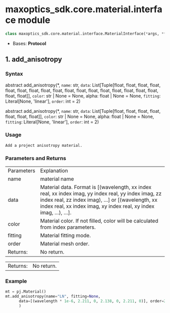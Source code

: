 # maxoptics_sdk.core.material.interface module

```py
class maxoptics_sdk.core.material.interface.MaterialInterface(*args, **kwargs)
```

- Bases: **Protocol**
  
## 1. add_anisotropy

### Syntax

abstract add_anisotropy(*, `name`: str, `data`: List[Tuple[float, float, float, float, float, float, float, float, float, float, float, float, float, float, float, float, float, float, float]], `color`: str | None = None, alpha: float | None = None, `fitting`: Literal[None, 'linear'], `order`: int = 2)

abstract add_anisotropy(*, `name`: str, `data`: List[Tuple[float, float, float, float, float, float, float]], `color`: str | None = None, alpha: float | None = None, `fitting`: Literal[None, 'linear'], `order`: int = 2)

### Usage

`Add a project anisotropy material.`

### Parameters and Returns

<table class="custom-table">
  <tr>
    <td class="typeface">Parameters</td>
    <td class="typeface">Explanation</td>
  </tr>
  <tr>
    <td>name</td>
    <td>material name</td>
  </tr>
  <tr>
    <td>data</td>
    <td>Material data. Format is [(wavelength, xx index real, xx index imag, yy index real, yy index imag, zz index real, zz index imag), …] or [(wavelength, xx index real, xx index imag, xy index real, xy index imag, …), …].
    </td>
  </tr>
  <tr>
    <td>color</td>
    <td>Material color. If not filled, color will be calculated from index parameters.</td>
  </tr>
  <tr>
    <td>fitting</td>
    <td>Material fitting mode.</td>
  </tr>
  <tr>
    <td>order</td>
    <td>Material mesh order.</td>
  </tr>
  <tr>
    <td class="typeface">Returns: &nbsp;&nbsp;&nbsp;&nbsp;</td>
    <td class="typeface">No return.</td>
  </tr>
</table>

<table class="custom-table">
  <tr>
    <td class="typeface">Returns:</td>
    <td class="typeface">No return.</td>
  </tr>
</table>

### Example

```py
mt = pj.Material()
mt.add_anisotropy(name="LN", fitting=None,
      data=[(wavelength * 1e-6, 2.211, 0, 2.138, 0, 2.211, 0)], order=2
      )
```
